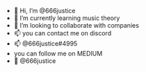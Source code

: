 - 👋 Hi, I’m @666justice
- 🌱 I’m currently learning music theory
- 💞️ I’m looking to collaborate with companies
- 📫 you can contact me on discord 
- 📫 @666justice#4995 
- you can follow me on MEDIUM 
- 💞️ @666justice

<!---
666justice/666justice is a ✨ special ✨ repository because its `README.md` (this file) appears on your GitHub profile.
You can click the Preview link to take a look at your changes.
--->
